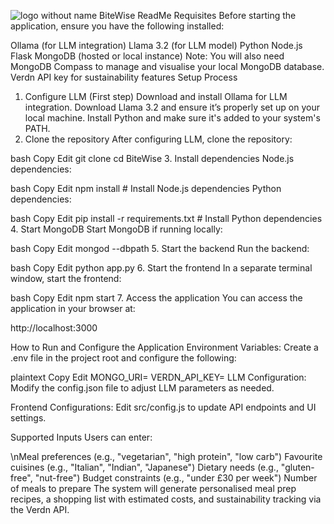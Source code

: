 ![logo without name](https://github.com/user-attachments/assets/d7f7abe0-cc24-466b-bdca-466e899ead01)
BiteWise ReadMe
Requisites
Before starting the application, ensure you have the following installed:

Ollama (for LLM integration)
Llama 3.2 (for LLM model)
Python
Node.js
Flask
MongoDB (hosted or local instance)
Note: You will also need MongoDB Compass to manage and visualise your local MongoDB database.
Verdn API key for sustainability features
Setup Process
1. Configure LLM (First step)
Download and install Ollama for LLM integration.
Download Llama 3.2 and ensure it’s properly set up on your local machine.
Install Python and make sure it's added to your system's PATH.
2. Clone the repository
After configuring LLM, clone the repository:

bash
Copy
Edit
git clone <repository-url>
cd BiteWise
3. Install dependencies
Node.js dependencies:

bash
Copy
Edit
npm install  # Install Node.js dependencies
Python dependencies:

bash
Copy
Edit
pip install -r requirements.txt  # Install Python dependencies
4. Start MongoDB
Start MongoDB if running locally:

bash
Copy
Edit
mongod --dbpath <your-db-path>
5. Start the backend
Run the backend:

bash
Copy
Edit
python app.py
6. Start the frontend
In a separate terminal window, start the frontend:

bash
Copy
Edit
npm start
7. Access the application
You can access the application in your browser at:

http://localhost:3000

How to Run and Configure the Application
Environment Variables:
Create a .env file in the project root and configure the following:

plaintext
Copy
Edit
MONGO_URI=<your-mongodb-connection-string>
VERDN_API_KEY=<your-verdn-api-key>
LLM Configuration:
Modify the config.json file to adjust LLM parameters as needed.

Frontend Configurations:
Edit src/config.js to update API endpoints and UI settings.

Supported Inputs
Users can enter:

\nMeal preferences (e.g., "vegetarian", "high protein", "low carb")
Favourite cuisines (e.g., "Italian", "Indian", "Japanese")
Dietary needs (e.g., "gluten-free", "nut-free")
Budget constraints (e.g., "under £30 per week")
Number of meals to prepare
The system will generate personalised meal prep recipes, a shopping list with estimated costs, and sustainability tracking via the Verdn API.
